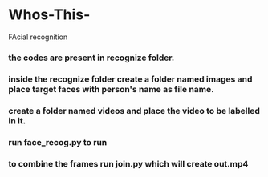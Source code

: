 # Whos-This-
FAcial recognition
### the codes are present in recognize folder.
### inside the recognize folder create a folder named images and place target faces with person's name as file name.
### create a folder named videos and place the video to be labelled in it.
### run face_recog.py to run
### to combine the frames run join.py which will create out.mp4

